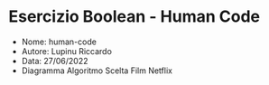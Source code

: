 # Esercizio Boolean - Human Code

* Nome: human-code
* Autore: Lupinu Riccardo
* Data: 27/06/2022
* Diagramma Algoritmo Scelta Film Netflix
